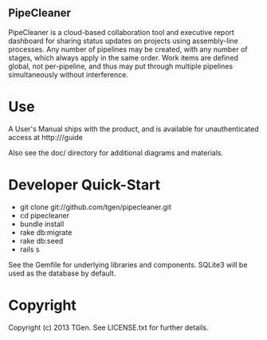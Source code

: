 PipeCleaner
----

PipeCleaner is a cloud-based collaboration tool and executive report dashboard for sharing status updates on projects using assembly-line processes. Any number of pipelines may be created, with any number of stages, which always apply in the same order. Work items are defined global, not per-pipeline, and thus may put through multiple pipelines simultaneously without interference.


Use
====
A User's Manual ships with the product, and is available for unauthenticated access at http://<hostname>/guide

Also see the doc/ directory for additional diagrams and materials.

Developer Quick-Start
====

* git clone git://github.com/tgen/pipecleaner.git
* cd pipecleaner
* bundle install
* rake db:migrate
* rake db:seed
* rails s

See the Gemfile for underlying libraries and components. SQLite3 will be used as the database by default.

Copyright
====

Copyright (c) 2013 TGen. See LICENSE.txt for further details.
